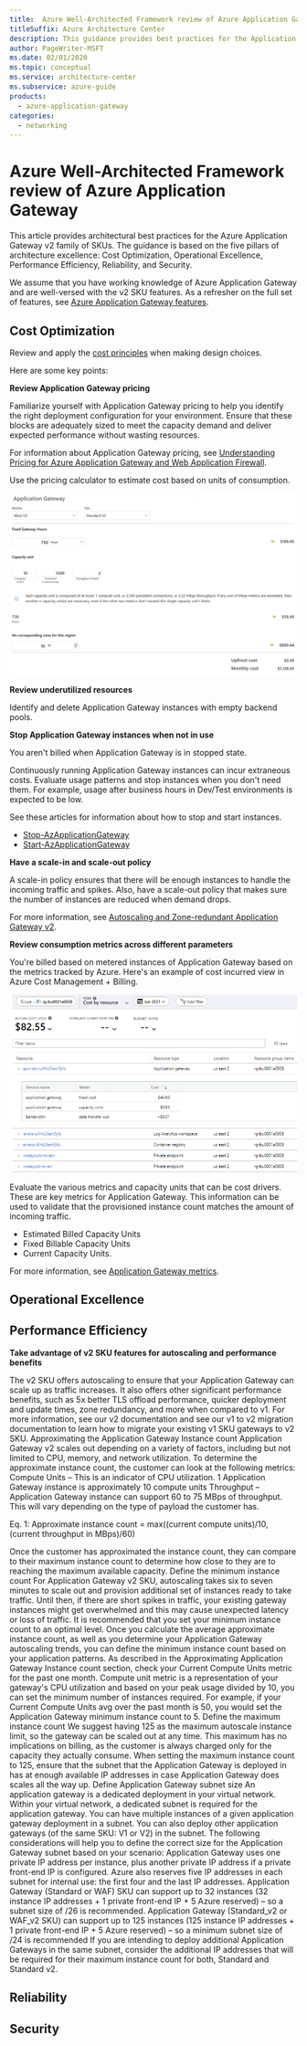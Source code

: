 ```yaml
---
title:  Azure Well-Architected Framework review of Azure Application Gateway
titleSuffix: Azure Architecture Center
description: This guidance provides best practices for the Application Gateway v2 family of SKUs based on  five pillars of architecture excellence.
author: PageWriter-MSFT
ms.date: 02/01/2020
ms.topic: conceptual
ms.service: architecture-center
ms.subservice: azure-guide
products:
  - azure-application-gateway
categories:
  - networking
---
```


# Azure Well-Architected Framework review of Azure Application Gateway

This article provides architectural best practices for the Azure Application Gateway v2 family of SKUs. The guidance is based on the five pillars of architecture excellence: Cost Optimization, Operational Excellence, Performance Efficiency, Reliability, and Security.

We assume that you have working knowledge of Azure Application Gateway and are well-versed with the v2 SKU features. As a refresher on the full set of features, see [Azure Application Gateway features](/azure/application-gateway/features).


## Cost Optimization

Review and apply the [cost principles](/azure/architecture/framework/cost/overview) when making design choices. 

Here are some key points:

**Review Application Gateway pricing**

Familiarize yourself with Application Gateway pricing to help you identify the right deployment configuration for your environment. Ensure that these blocks are adequately sized to meet the capacity demand and deliver expected performance without wasting resources.

For information about Application Gateway pricing, see [Understanding Pricing for Azure Application Gateway and Web Application Firewall](/azure/application-gateway/understanding-pricing).

Use the pricing calculator to estimate cost based on units of consumption.

![Azure Application Gateway pricing](../../../framework/_images/cost-net-ag.png)

**Review underutilized resources**

Identify and delete Application Gateway instances with empty backend pools.

**Stop Application Gateway instances when not in use**

You aren't billed when Application Gateway is in stopped state. 

Continuously running Application Gateway instances can incur extraneous costs. Evaluate usage patterns and stop instances when you don't need them. For example, usage after business hours in Dev/Test environments is expected to be low. 

See these articles for information about how to stop and start instances.

- [Stop-AzApplicationGateway](/powershell/module/az.network/stop-azapplicationgateway?view=azps-6.0.0&viewFallbackFrom=azps-5.2.0&preserve-view=true)
- [Start-AzApplicationGateway](/powershell/module/az.network/start-azapplicationgateway?view=azps-5.2.0&preserve-view=true)


**Have a scale-in and scale-out policy**

A scale-in policy ensures that there will be enough instances to handle the incoming traffic and  spikes. Also, have a scale-out policy that makes sure the number of instances are reduced when demand drops. 

For more information, see [Autoscaling and Zone-redundant Application Gateway v2](/azure/application-gateway/application-gateway-autoscaling-zone-redundant#pricing).

**Review consumption metrics across different parameters**

You're billed based on metered instances of Application Gateway based on the metrics tracked by Azure. Here's an example of cost incurred view in Azure Cost Management + Billing.

![Azure Application Gateway pricing Cost Review](../images/application-gateway-sample-cost.png)

Evaluate the various metrics and capacity units that can be cost drivers. These are key metrics for Application Gateway. This information can be used to validate that the provisioned instance count matches the amount of incoming traffic.
- Estimated Billed Capacity Units
- Fixed Billable Capacity Units
- Current Capacity Units.

For more information, see [Application Gateway metrics](/application-gateway/application-gateway-metrics#application-gateway-metrics).

## Operational Excellence


## Performance Efficiency

**Take advantage of v2 SKU features for autoscaling and performance benefits**

The v2 SKU offers autoscaling to ensure that your Application Gateway can scale up as traffic increases. It also offers other significant performance benefits, such as 5x better TLS offload performance, quicker deployment and update times, zone redundancy, and more when compared to v1. For more information, see our v2 documentation and see our v1 to v2 migration documentation to learn how to migrate your existing v1 SKU gateways to v2 SKU.
Approximating the Application Gateway Instance count
Application Gateway v2 scales out depending on a variety of factors, including but not limited to CPU, memory, and network utilization. To determine the approximate instance count, the customer can look at the following metrics:
	Compute Units – This is an indicator of CPU utilization. 1 Application Gateway instance is approximately 10 compute units
	Throughput – Application Gateway instance can support 60 to 75 MBps of throughput. This will vary depending on the type of payload the customer has.

Eq. 1: Approximate instance count = max((current compute units)/10,(current throughput in MBps)/60)

Once the customer has approximated the instance count, they can compare to their maximum instance count to determine how close to they are to reaching the maximum available capacity. 
Define the minimum instance count
For Application Gateway v2 SKU, autoscaling takes six to seven minutes to scale out and provision additional set of instances ready to take traffic. Until then, if there are short spikes in traffic, your existing gateway instances might get overwhelmed and this may cause unexpected latency or loss of traffic.
It is recommended that you set your minimum instance count to an optimal level. Once you calculate the average approximate instance count, as well as you determine your Application Gateway autoscaling trends, you can define the minimum instance count based on your application patterns. 
As described in the Approximating Application Gateway Instance count section, check your Current Compute Units metric for the past one month. Compute unit metric is a representation of your gateway's CPU utilization and based on your peak usage divided by 10, you can set the minimum number of instances required. For example, if your Current Compute Units avg over the past month is 50, you would set the Application Gateway minimum instance count to 5.
Define the maximum instance count
We suggest having 125 as the maximum autoscale instance limit, so the gateway can be scaled out at any time. This maximum has no implications on billing, as the customer is always charged only for the capacity they actually consume. When setting the maximum instance count to 125, ensure that the subnet that the Application Gateway is deployed in has at enough available IP addresses in case Application Gateway does scales all the way up.
Define Application Gateway subnet size
An application gateway is a dedicated deployment in your virtual network. Within your virtual network, a dedicated subnet is required for the application gateway. You can have multiple instances of a given application gateway deployment in a subnet. You can also deploy other application gateways (of the same SKU: V1 or V2) in the subnet.
The following considerations will help you to define the correct size for the Application Gateway subnet based on your scenario:
	Application Gateway uses one private IP address per instance, plus another private IP address if a private front-end IP is configured.
	Azure also reserves five IP addresses in each subnet for internal use: the first four and the last IP addresses.
	Application Gateway (Standard or WAF) SKU can support up to 32 instances (32 instance IP addresses + 1 private front-end IP + 5 Azure reserved) – so a subnet size of /26 is recommended.
	Application Gateway (Standard_v2 or WAF_v2 SKU) can support up to 125 instances (125 instance IP addresses + 1 private front-end IP + 5 Azure reserved) – so a minimum subnet size of /24 is recommended 
	If you are intending to deploy additional Application Gateways in the same subnet, consider the additional IP addresses that will be required for their maximum instance count for both, Standard and Standard v2.




## Reliability
## Security